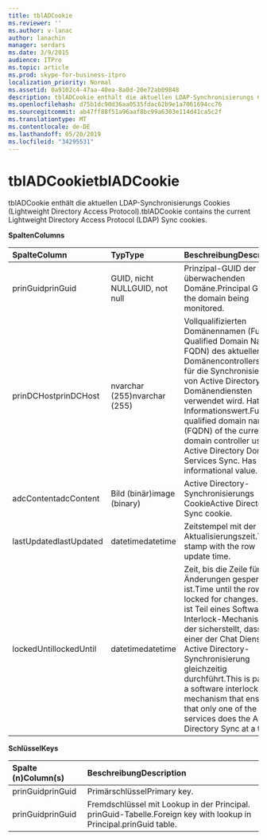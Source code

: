 ```yaml
---
title: tblADCookie
ms.reviewer: ''
ms.author: v-lanac
author: lanachin
manager: serdars
ms.date: 3/9/2015
audience: ITPro
ms.topic: article
ms.prod: skype-for-business-itpro
localization_priority: Normal
ms.assetid: 0a9102c4-47aa-40ea-8a0d-20e72ab09848
description: tblADCookie enthält die aktuellen LDAP-Synchronisierungs Cookies (Lightweight Directory Access Protocol).
ms.openlocfilehash: d75b1dc90d36aa0535fdac62b9e1a7061694cc76
ms.sourcegitcommit: ab47ff88f51a96aaf8bc99a6303e114d41ca5c2f
ms.translationtype: MT
ms.contentlocale: de-DE
ms.lasthandoff: 05/20/2019
ms.locfileid: "34295531"
---
```

# <a name="tbladcookie"></a><span data-ttu-id="7d597-103">tblADCookie</span><span class="sxs-lookup"><span data-stu-id="7d597-103">tblADCookie</span></span>
 
<span data-ttu-id="7d597-104">tblADCookie enthält die aktuellen LDAP-Synchronisierungs Cookies (Lightweight Directory Access Protocol).</span><span class="sxs-lookup"><span data-stu-id="7d597-104">tblADCookie contains the current Lightweight Directory Access Protocol (LDAP) Sync cookies.</span></span>
  
<span data-ttu-id="7d597-105">**Spalten**</span><span class="sxs-lookup"><span data-stu-id="7d597-105">**Columns**</span></span>

|<span data-ttu-id="7d597-106">**Spalte**</span><span class="sxs-lookup"><span data-stu-id="7d597-106">**Column**</span></span>|<span data-ttu-id="7d597-107">**Typ**</span><span class="sxs-lookup"><span data-stu-id="7d597-107">**Type**</span></span>|<span data-ttu-id="7d597-108">**Beschreibung**</span><span class="sxs-lookup"><span data-stu-id="7d597-108">**Description**</span></span>|
|:-----|:-----|:-----|
|<span data-ttu-id="7d597-109">prinGuid</span><span class="sxs-lookup"><span data-stu-id="7d597-109">prinGuid</span></span>  <br/> |<span data-ttu-id="7d597-110">GUID, nicht NULL</span><span class="sxs-lookup"><span data-stu-id="7d597-110">GUID, not null</span></span>  <br/> |<span data-ttu-id="7d597-111">Prinzipal-GUID der zu überwachenden Domäne.</span><span class="sxs-lookup"><span data-stu-id="7d597-111">Principal GUID of the domain being monitored.</span></span>  <br/> |
|<span data-ttu-id="7d597-112">prinDCHost</span><span class="sxs-lookup"><span data-stu-id="7d597-112">prinDCHost</span></span>  <br/> |<span data-ttu-id="7d597-113">nvarchar (255)</span><span class="sxs-lookup"><span data-stu-id="7d597-113">nvarchar (255)</span></span>  <br/> |<span data-ttu-id="7d597-114">Vollqualifizierten Domänennamen (Fully Qualified Domain Name, FQDN) des aktuellen Domänencontrollers, der für die Synchronisierung von Active Directory-Domänendiensten verwendet wird. Hat einen Informationswert.</span><span class="sxs-lookup"><span data-stu-id="7d597-114">Fully qualified domain name (FQDN) of the current domain controller used for Active Directory Domain Services Sync. Has informational value.</span></span>  <br/> |
|<span data-ttu-id="7d597-115">adcContent</span><span class="sxs-lookup"><span data-stu-id="7d597-115">adcContent</span></span>  <br/> |<span data-ttu-id="7d597-116">Bild (binär)</span><span class="sxs-lookup"><span data-stu-id="7d597-116">image (binary)</span></span>  <br/> |<span data-ttu-id="7d597-117">Active Directory-Synchronisierungs Cookie</span><span class="sxs-lookup"><span data-stu-id="7d597-117">Active Directory Sync cookie.</span></span>  <br/> |
|<span data-ttu-id="7d597-118">lastUpdated</span><span class="sxs-lookup"><span data-stu-id="7d597-118">lastUpdated</span></span>  <br/> |<span data-ttu-id="7d597-119">datetime</span><span class="sxs-lookup"><span data-stu-id="7d597-119">datetime</span></span>  <br/> |<span data-ttu-id="7d597-120">Zeitstempel mit der Zeilen Aktualisierungszeit.</span><span class="sxs-lookup"><span data-stu-id="7d597-120">Time stamp with the row update time.</span></span>  <br/> |
|<span data-ttu-id="7d597-121">lockedUntil</span><span class="sxs-lookup"><span data-stu-id="7d597-121">lockedUntil</span></span>  <br/> |<span data-ttu-id="7d597-122">datetime</span><span class="sxs-lookup"><span data-stu-id="7d597-122">datetime</span></span>  <br/> |<span data-ttu-id="7d597-123">Zeit, bis die Zeile für Änderungen gesperrt ist.</span><span class="sxs-lookup"><span data-stu-id="7d597-123">Time until the row is locked for changes.</span></span> <span data-ttu-id="7d597-124">Dies ist Teil eines Software-Interlock-Mechanismus, der sicherstellt, dass nur einer der Chat Dienste die Active Directory-Synchronisierung gleichzeitig durchführt.</span><span class="sxs-lookup"><span data-stu-id="7d597-124">This is part of a software interlock mechanism that ensures that only one of the chat services does the Active Directory Sync at a time.</span></span>  <br/> |
   
<span data-ttu-id="7d597-125">**Schlüssel**</span><span class="sxs-lookup"><span data-stu-id="7d597-125">**Keys**</span></span>

|<span data-ttu-id="7d597-126">**Spalte (n)**</span><span class="sxs-lookup"><span data-stu-id="7d597-126">**Column(s)**</span></span>|<span data-ttu-id="7d597-127">**Beschreibung**</span><span class="sxs-lookup"><span data-stu-id="7d597-127">**Description**</span></span>|
|:-----|:-----|
|<span data-ttu-id="7d597-128">prinGuid</span><span class="sxs-lookup"><span data-stu-id="7d597-128">prinGuid</span></span>  <br/> |<span data-ttu-id="7d597-129">Primärschlüssel</span><span class="sxs-lookup"><span data-stu-id="7d597-129">Primary key.</span></span>  <br/> |
|<span data-ttu-id="7d597-130">prinGuid</span><span class="sxs-lookup"><span data-stu-id="7d597-130">prinGuid</span></span>  <br/> |<span data-ttu-id="7d597-131">Fremdschlüssel mit Lookup in der Principal. prinGuid-Tabelle.</span><span class="sxs-lookup"><span data-stu-id="7d597-131">Foreign key with lookup in Principal.prinGuid table.</span></span>  <br/> |
   


